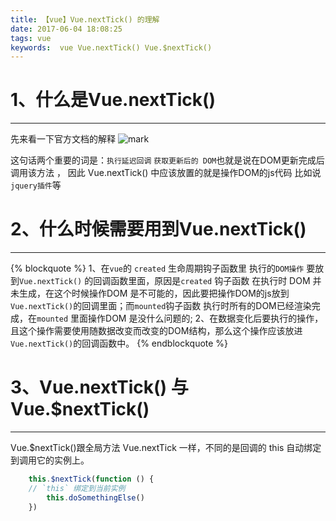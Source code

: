 ```yaml
---
title: 【vue】Vue.nextTick() 的理解
date: 2017-06-04 18:08:25
tags: vue
keywords:  vue Vue.nextTick() Vue.$nextTick()
---
```

 # 1、什么是Vue.nextTick()
-------------
先来看一下官方文档的解释
![mark](http://oopl89lfl.bkt.clouddn.com/myerlee/20170606/203533022.png?imageslim)
<!--more-->
这句话两个重要的词是：`执行延迟回调` `获取更新后的 DOM`也就是说在DOM更新完成后调用该方法 ，
因此 Vue.nextTick() 中应该放置的就是操作DOM的js代码  比如说`jquery插件`等

 # 2、什么时候需要用到Vue.nextTick()
-------------
{% blockquote %}
1、在`vue`的 `created` 生命周期钩子函数里 执行的`DOM操作` 要放到`Vue.nextTick()` 的回调函数里面，原因是`created` 钩子函数
在执行时 DOM 并未生成，在这个时候操作DOM 是不可能的，因此要把操作DOM的js放到`Vue.nextTick()`的回调里面；而`mounted`钩子函数
执行时所有的DOM已经渲染完成，在`mounted` 里面操作DOM 是没什么问题的;
2、在数据变化后要执行的操作，且这个操作需要使用随数据改变而改变的DOM结构，那么这个操作应该放进`Vue.nextTick()`的回调函数中。
{% endblockquote %}

 # 3、Vue.nextTick() 与 Vue.$nextTick()
-------------
Vue.$nextTick()跟全局方法 Vue.nextTick 一样，不同的是回调的 this 自动绑定到调用它的实例上。
```js
    this.$nextTick(function () {
    // `this` 绑定到当前实例
        this.doSomethingElse()
    })
```